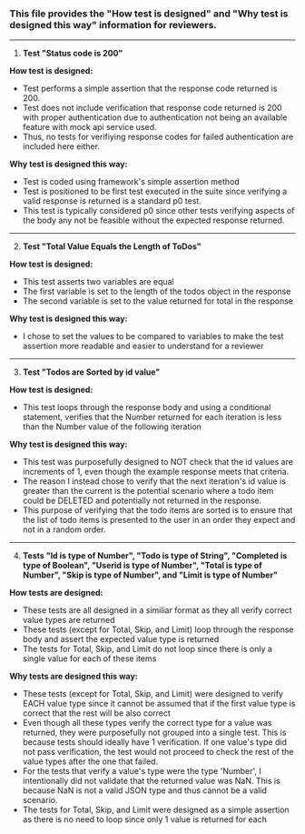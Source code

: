 ### This file provides the "How test is designed" and "Why test is designed this way" information for reviewers.
---

1. **Test "Status code is 200"**

**How test is designed:**
- Test performs a simple assertion that the response code returned is 200.
- Test does not include verification that response code returned is 200 with proper authentication due to authentication not being an available feature with mock api service used.
- Thus, no tests for verifiying response codes for failed authentication are included here either.

**Why test is designed this way:**
- Test is coded using framework's simple assertion method
- Test is positioned to be first test executed in the suite since verifying a valid response is returned is a standard p0 test.
- This test is typically considered p0 since other tests verifying aspects of the body any not be feasible without the expected response returned.

---
2. **Test "Total Value Equals the Length of ToDos"**

**How test is designed:**
- This test asserts two variables are equal
- The first variable is set to the length of the todos object in the response
- The second variable is set to the value returned for total in the response

**Why test is designed this way:**
- I chose to set the values to be compared to variables to make the test assertion more readable and easier to understand for a reviewer

---

3. **Test "Todos are Sorted by id value"**

**How test is designed:**
- This test loops through the response body and using a conditional statement, verifies that the Number returned for each iteration is less than the Number value of the following iteration

**Why test is designed this way:**
- This test was purposefully designed to NOT check that the id values are increments of 1, even though the example response meets that criteria.
- The reason I instead chose to verify that the next iteration's id value is greater than the current is the potential scenario where a todo item could be DELETED and potentially not returned in the response.
- This purpose of verifying that the todo items are sorted is to ensure that the list of todo items is presented to the user in an order they expect and not in a random order.

---

4. **Tests "Id is type of Number", "Todo is type of String", "Completed is type of Boolean", "Userid is type of Number", "Total is type of Number", "Skip is type of Number", and "Limit is type of Number"**

**How tests are designed:**
- These tests are all designed in a similiar format as they all verify correct value types are returned
- These tests (except for Total, Skip, and Limit) loop through the response body and assert the expected value type is returned
- The tests for Total, Skip, and Limit do not loop since there is only a single value for each of these items

**Why tests are designed this way:**
- These tests (except for Total, Skip, and Limit) were designed to verify EACH value type since it cannot be assumed that if the first value type is correct that the rest will be also correct
- Even though all these types verify the correct type for a value was returned, they were purposefully not grouped into a single test.  This is because tests should ideally have 1 verification.  If one value's type did not pass verification, the test would not proceed to check the rest of the value types after the one that failed.
- For the tests that verify a value's type were the type 'Number', I intentionally did not validate that the returned value was NaN.  This is because NaN is not a valid JSON type and thus cannot be a valid scenario.
- The tests for Total, Skip, and Limit were designed as a simple assertion as there is no need to loop since only 1 value is returned for each
